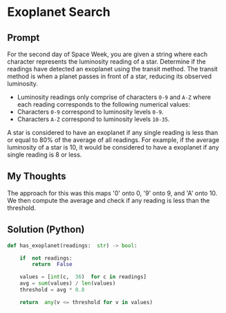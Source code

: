 

#  Exoplanet Search
## Prompt

For the second day of Space Week, you are given a string where each character represents the luminosity reading of a star. Determine if the readings have detected an exoplanet using the transit method. The transit method is when a planet passes in front of a star, reducing its observed luminosity.

-   Luminosity readings only comprise of characters  `0-9`  and  `A-Z`  where each reading corresponds to the following numerical values:
-   Characters  `0-9`  correspond to luminosity levels  `0-9`.
-   Characters  `A-Z`  correspond to luminosity levels  `10-35`.

A star is considered to have an exoplanet if any single reading is less than or equal to 80% of the average of all readings. For example, if the average luminosity of a star is 10, it would be considered to have a exoplanet if any single reading is 8 or less.

## My Thoughts
The approach for this was this maps '0' onto 0, '9' onto 9, and 'A' onto 10. We then compute the average and check if any reading is less than the threshold.

## Solution (Python)
```python
def has_exoplanet(readings:  str) -> bool:

	if  not readings:
		return  False

	values = [int(c,  36)  for c in readings]
	avg = sum(values) / len(values)
	threshold = avg * 0.8

	return  any(v <= threshold for v in values)
```

